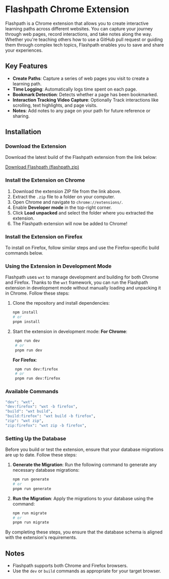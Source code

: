 # Flashpath Chrome Extension

Flashpath is a Chrome extension that allows you to create interactive learning paths across different websites. You can capture your journey through web pages, record interactions, and take notes along the way. Whether you're teaching others how to use a GitHub pull request or guiding them through complex tech topics, Flashpath enables you to save and share your experiences.

## Key Features

- **Create Paths**: Capture a series of web pages you visit to create a learning path.
- **Time Logging**: Automatically logs time spent on each page.
- **Bookmark Detection**: Detects whether a page has been bookmarked.
- **Interaction Tracking Video Capture**: Optionally Track interactions like scrolling, text highlights, and page visits.
- **Notes**: Add notes to any page on your path for future reference or sharing.

## Installation

### Download the Extension

Download the latest build of the Flashpath extension from the link below:

[Download Flashpath (flashpath.zip)](./download/flashpath.zip)

### Install the Extension on Chrome

1. Download the extension ZIP file from the link above.
2. Extract the `.zip` file to a folder on your computer.
3. Open Chrome and navigate to `chrome://extensions/`.
4. Enable **Developer mode** in the top-right corner.
5. Click **Load unpacked** and select the folder where you extracted the extension.
6. The Flashpath extension will now be added to Chrome!

### Install the Extension on Firefox

To install on Firefox, follow similar steps and use the Firefox-specific build commands below.

### Using the Extension in Development Mode

Flashpath uses `wxt` to manage development and building for both Chrome and Firefox.
Thanks to the `wxt` framework, you can run the Flashpath extension in development mode without manually loading and unpacking it in Chrome. Follow these steps:

1. Clone the repository and install dependencies:
   ```bash
   npm install
   # or
   pnpm install
   ```
2. Start the extension in development mode:
   **For Chrome**:

   ```bash
    npm run dev
    # or
    pnpm run dev
   ```

   **For Firefox**:

   ```bash
    npm run dev:firefox
    # or
    pnpm run dev:firefox
   ```

### Available Commands

```bash
"dev": "wxt",
"dev:firefox": "wxt -b firefox",
"build": "wxt build",
"build:firefox": "wxt build -b firefox",
"zip": "wxt zip",
"zip:firefox": "wxt zip -b firefox",
```

### Setting Up the Database

Before you build or test the extension, ensure that your database migrations are up to date. Follow these steps:

1. **Generate the Migration**:
   Run the following command to generate any necessary database migrations:

   ```bash
   npm run generate
   # or
   pnpm run generate
   ```

2. **Run the Migration**:
   Apply the migrations to your database using the command:
   ```bash
   npm run migrate
   # or
   pnpm run migrate
   ```

By completing these steps, you ensure that the database schema is aligned with the extension's requirements.

## Notes

- Flashpath supports both Chrome and Firefox browsers.
- Use the `dev` or `build` commands as appropriate for your target browser.

